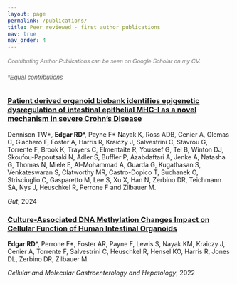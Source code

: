 ```yaml
---
layout: page
permalink: /publications/
title: Peer reviewed - first author publications
nav: true
nav_order: 4
---
```


<div class="publication" style="margin-bottom: 2rem; line-height: 1.6; font-family: Arial, sans-serif;">
  <!-- Additional note -->
  <p style="font-size: 13px; color: #777;"><em>Contributing Author Publications can be seen on Google Scholar on my CV.</em></p>

  <!-- Equal contributions -->
  <p style="font-size: 14px; color: #555;"><em>*Equal contributions</em></p>

</div>



### **[Patient derived organoid biobank identifies epigenetic dysregulation of intestinal epithelial MHC-I as a novel mechanism in severe Crohn’s Disease](https://gut.bmj.com/content/73/9/1464)**

Dennison TW*, **Edgar RD***, Payne F* Nayak K, Ross ADB, Cenier A, Glemas C, Giachero F, Foster A, Harris R, Kraiczy J, Salvestrini C, Stavrou G, Torrente F, Brook K, Trayers C, Elmentaite R, Youssef G, Tel B, Winton DJ, Skoufou-Papoutsaki N, Adler S, Buffler P, Azabdaftari A, Jenke A, Natasha G, Thomas N, Miele E, Al-Mohammad A, Guarda G, Kugathasan S, Venkateswaran S, Clatworthy MR, Castro-Dopico T, Suchanek O, Strisciuglio C, Gasparetto M, Lee S, Xu X, Han N, Zerbino DR, Teichmann SA, Nys J, Heuschkel R, Perrone F and Zilbauer M.

*Gut*,  2024

### **[Culture-Associated DNA Methylation Changes Impact on Cellular Function of Human Intestinal Organoids]([https://gut.bmj.com/content/73/9/1464](https://www.cmghjournal.org/article/S2352-345X(22)00186-2/fulltext))**

**Edgar RD***, Perrone F*, Foster AR, Payne F, Lewis S, Nayak KM, Kraiczy J, Cenier A, Torrente F, Salvestrini C, Heuschkel R, Hensel KO, Harris R, Jones DL, Zerbino DR, Zilbauer M.

*Cellular and Molecular Gastroenterology and Hepatology*,  2022

